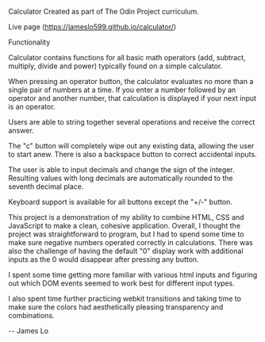 Calculator Created as part of The Odin Project curriculum.

Live page (https://jameslo599.github.io/calculator/)

Functionality

Calculator contains functions for all basic math operators (add, subtract, multiply, divide and power) typically found on a simple calculator. 

When pressing an operator button, the calculator evaluates no more than a single pair of numbers at a time. If you enter a number followed by an operator and another number, that calculation is displayed if your next input is an operator.

Users are able to string together several operations and receive the correct answer.

The "c" button will completely wipe out any existing data, allowing the user to start anew. There is also a backspace button to correct accidental inputs.

The user is able to input decimals and change the sign of the integer. Resulting values with long decimals are automatically rounded to the seventh decimal place.

Keyboard support is available for all buttons except the "+/-" button.

This project is a demonstration of my ability to combine HTML, CSS and JavaScript to make a clean, cohesive application. Overall, I thought the project was straightforward to program, but I had to spend some time to make sure negative numbers operated correctly in calculations. There was also the challenge of having the default "0" display work with additional inputs as the 0 would disappear after pressing any button.

I spent some time getting more familiar with various html inputs and figuring out which DOM events seemed to work best for different input types.

I also spent time further practicing webkit transitions and taking time to make sure the colors had aesthetically pleasing transparency and combinations. 

-- James Lo